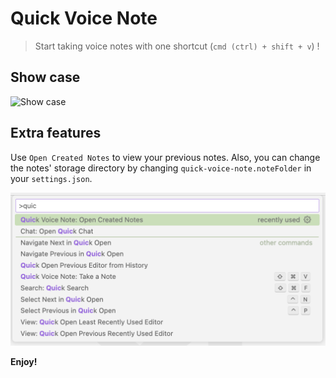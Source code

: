 # Quick Voice Note

> Start taking voice notes with one shortcut (`cmd (ctrl) + shift + v`) ! 

## Show case

![Show case](./resource/show_case.gif)

## Extra features

Use `Open Created Notes` to view your previous notes. Also, you can change the notes' storage directory by changing `quick-voice-note.noteFolder` in your `settings.json`.

![Open Created Notes](./resource/image.png)

**Enjoy!**
